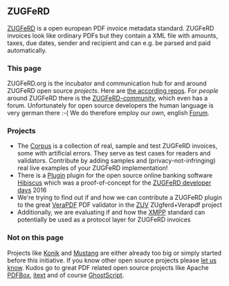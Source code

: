 ## ZUGFeRD

[ZUGFeRD](http://www.ferd-net.de/front_content.php?idcat=255&lang=4) is a open european PDF invoice metadata standard. ZUGFeRD invoices look like ordinary PDFs but they contain a XML file with amounts, taxes, due dates, sender and recipient and can e.g. be parsed and paid automatically.

### This page

ZUGFeRD.org is the incubator and communication hub for and around ZUGFeRD open source *projects*.
Here are [the according repos](https://github.com/ZUGFeRD).
For *people* around ZUGFeRD there is the [ZUGFeRD-community](http://www.zugferd-community.net), which even has a forum. Unfortunately for open source developers the human language is very german there :-(
We do therefore employ our own, english [Forum](https://groups.google.com/forum/#!forum/zugferd). 

### Projects

* The [Corpus](https://github.com/ZUGFeRD/corpus) is a collection of real, sample and test ZUGFeRD invoices, some with artificial errors. They serve as test cases for readers and validators. Contribute by adding samples and (privacy-not-infringing) real live examples of your ZUGFeRD implementation!
* There is a [Plugin](https://github.com/ZUGFeRD/hibiscus) plugin for the open source online banking software [Hibiscus](https://www.willuhn.de/products/hibiscus/) which was a proof-of-concept for the [ZUGFeRD developer days](http://www.zugferd-entwicklertage.de) 2016 
* We're trying to find out if and how we can contribute a ZUGFeRD plugin to the great [VeraPDF](www.verapdf.org) PDF validator in the [ZUV](https://github.com/ZUGFeRD/ZUV) ZUgferd+Verapdf project
* Additionally, we are evaluating if and how the [XMPP](https://en.wikipedia.org/wiki/XMPP) standard can potentially be used as a protocol layer for ZUGFeRD invoices

### Not on this page

Projects like [Konik](http://konik.io) and [Mustang](http://www.mustangproject.org/) are either already too big or simply started before this initiative. If you know other open source projects please [let us know](https://groups.google.com/forum/#!forum/zugferd). Kudos go to great PDF related open source projects like Apache [PDFBox](https://pdfbox.apache.org/), [itext](https://github.com/itext) and of course [GhostScript](https://www.ghostscript.com/).
